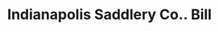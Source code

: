 ---
doi: 10.7916/D80S11KC
date_other: '1902'
date_other_textual: '1902'
form: printed ephemera
genre:
- Invoices
name:
- Indianapolis Saddlery Co.
object_in_context_url: https://biggert.cul.columbia.edu/items/view/ave_biggert_01840
subject_hierarchical_geographic:
- Indianapolis, Indiana, United States
subject_name:
- Indianapolis Saddlery Co.
title: Indianapolis Saddlery Co.. Bill
sort_title: Indianapolis Saddlery Co.. Bill
call_number: ave_biggert_01840
coordinates:
- 39.791,-86.148
pid: ave_biggert_01840
identifiers: ave_biggert_01840
thumbnail: https://derivativo-2.library.columbia.edu/iiif/2/ldpd:490595/full/!256,256/0/native.jpg
permalink: "/biggert/ave_biggert_01840/"
layout: iiif-image-page
---